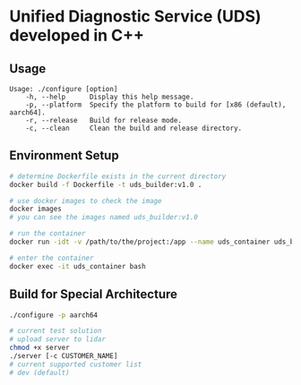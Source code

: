 # Unified Diagnostic Service (UDS) developed in C++

## Usage

```shell
Usage: ./configure [option]
    -h, --help      Display this help message.
    -p, --platform  Specify the platform to build for [x86 (default), aarch64].
    -r, --release   Build for release mode.
    -c, --clean     Clean the build and release directory.
```

## Environment Setup

```bash
# determine Dockerfile exists in the current directory
docker build -f Dockerfile -t uds_builder:v1.0 .

# use docker images to check the image
docker images
# you can see the images named uds_builder:v1.0

# run the container
docker run -idt -v /path/to/the/project:/app --name uds_container uds_builder:v1.0

# enter the container
docker exec -it uds_container bash
```

## Build for Special Architecture

```bash
./configure -p aarch64

# current test solution
# upload server to lidar
chmod +x server
./server [-c CUSTOMER_NAME]
# current supported customer list
# dev (default)
```

